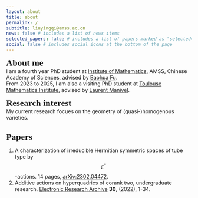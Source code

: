```yaml
---
layout: about
title: about
permalink: /
subtitle: liuyingqi@amss.ac.cn
news: false # includes a list of news items
selected_papers: false # includes a list of papers marked as "selected={true}"
social: false # includes social icons at the bottom of the page
---
```

<b><font size="5"><font style="font-family: Gill Sans">About me</font></font></b> 
<br>
I am a fourth year PhD student at [Institute of Mathematics](http://www.math.ac.cn/), AMSS, Chinese Academy of Sciences, advised by [Baohua Fu](http://www.math.ac.cn/people/fbh/).<br>
From 2023 to 2025, I am also a visiting PhD student at [Toulouse Mathematics Institute](https://www.math.univ-toulouse.fr/fr/), advised by [Laurent Manivel](https://manivel.perso.math.cnrs.fr/).<br>

<b><font size="5"><font style="font-family: Gill Sans">Research interest</font></font></b> 
<br>
My current research focues on the geometry of (quasi-)homogenous varieties. <br><br>

<b><font size="5"><font style="font-family: Gill Sans"> Papers </font></font></b> 
<br>
1. A characterization of irreducible Hermitian symmetric spaces of tube type by $$\mathbb{C}^{*}$$-actions. 14 pages, [arXiv:2302.04472](https://arxiv.org/abs/2302.04472).
2. Additive actions on hyperquadrics of corank two, undergraduate research.
   [Electronic Research Archive](https://www.aimspress.com/article/doi/10.3934/era.2022001?viewType=HTML) <b>30</b>, (2022), 1-34.
   
   


